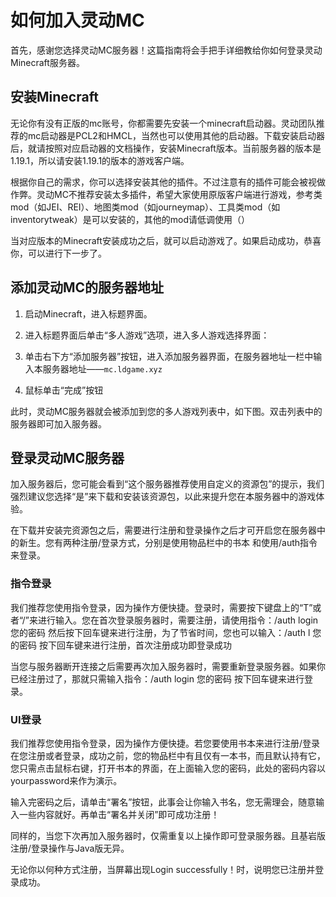 # 如何加入灵动MC

首先，感谢您选择灵动MC服务器！这篇指南将会手把手详细教给你如何登录灵动Minecraft服务器。

## 安装Minecraft
无论你有没有正版的mc账号，你都需要先安装一个minecraft启动器。灵动团队推荐的mc启动器是PCL2和HMCL，当然也可以使用其他的启动器。下载安装启动器后，就请按照对应启动器的文档操作，安装Minecraft版本。当前服务器的版本是1.19.1，所以请安装1.19.1的版本的游戏客户端。

根据你自己的需求，你可以选择安装其他的插件。不过注意有的插件可能会被视做作弊。灵动MC不推荐安装太多插件，希望大家使用原版客户端进行游戏，参考类mod（如JEI、REI）、地图类mod（如journeymap）、工具类mod（如inventorytweak）是可以安装的，其他的mod请低调使用（）

当对应版本的Minecraft安装成功之后，就可以启动游戏了。如果启动成功，恭喜你，可以进行下一步了。

## 添加灵动MC的服务器地址
1. 启动Minecraft，进入标题界面。

2. 进入标题界面后单击“多人游戏”选项，进入多人游戏选择界面：

3. 单击右下方“添加服务器”按钮，进入添加服务器界面，在服务器地址一栏中输入本服务器地址——`mc.ldgame.xyz`

4. 鼠标单击“完成”按钮

此时，灵动MC服务器就会被添加到您的多人游戏列表中，如下图。双击列表中的服务器即可加入服务器。

## 登录灵动MC服务器
加入服务器后，您可能会看到“这个服务器推荐使用自定义的资源包”的提示，我们强烈建议您选择“是”来下载和安装该资源包，以此来提升您在本服务器中的游戏体验。

在下载并安装完资源包之后，需要进行注册和登录操作之后才可开启您在服务器中的新生。您有两种注册/登录方式，分别是使用物品栏中的书本 和使用/auth指令来登录。

### 指令登录
我们推荐您使用指令登录，因为操作方便快捷。登录时，需要按下键盘上的“T”或者“/”来进行输入。您在首次登录服务器时，需要注册，请使用指令：/auth login 您的密码 然后按下回车键来进行注册，为了节省时间，您也可以输入：/auth l 您的密码 按下回车键来进行注册，首次注册成功即登录成功

当您与服务器断开连接之后需要再次加入服务器时，需要重新登录服务器。如果你已经注册过了，那就只需输入指令：/auth login 您的密码 按下回车键来进行登录。

### UI登录
我们推荐您使用指令登录，因为操作方便快捷。若您要使用书本来进行注册/登录在您注册或者登录，成功之前，您的物品栏中有且仅有一本书，而且默认持有它，您只需点击鼠标右键，打开书本的界面，在上面输入您的密码，此处的密码内容以yourpassword来作为演示。

输入完密码之后，请单击“署名”按钮，此事会让你输入书名，您无需理会，随意输入一些内容就好。再单击“署名并关闭”即可成功注册！

同样的，当您下次再加入服务器时，仅需重复以上操作即可登录服务器。且基岩版注册/登录操作与Java版无异。

无论你以何种方式注册，当屏幕出现Login successfully！时，说明您已注册并登录成功。
